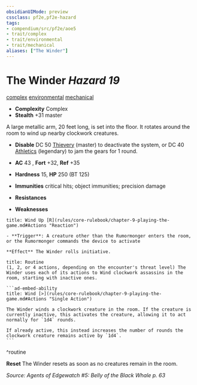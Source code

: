 ```yaml
---
obsidianUIMode: preview
cssclass: pf2e,pf2e-hazard
tags:
- compendium/src/pf2e/aoe5
- trait/complex
- trait/environmental
- trait/mechanical
aliases: ["The Winder"]
---
```

# The Winder *Hazard 19*  
[complex](rules/traits/complex.md "Complex Hazard Trait")  [environmental](rules/traits/environmental.md "Environmental Hazard Trait")  [mechanical](rules/traits/mechanical.md "Mechanical Hazard Trait")  

- **Complexity** Complex
- **Stealth** +31 master  

A large metallic arm, 20 feet long, is set into the floor. It rotates around the room to wind up nearby clockwork creatures.

- **Disable** DC 50 [Thievery](compendium/skills.md#Thievery) (master) to deactivate the system, or DC 40 [Athletics](compendium/skills.md#Athletics) (legendary) to jam the gears for 1 round.  

- **AC** 43 , **Fort** +32, **Ref** +35
- **Hardness** 15, **HP** 250 (BT 125)
- **Immunities** critical hits; object immunities; precision damage
- **Resistances** 
- **Weaknesses** 
     
```ad-embed-ability
title: Wind Up [R](rules/core-rulebook/chapter-9-playing-the-game.md#Actions "Reaction")

- **Trigger**: A creature other than the Rumormonger enters the room, or the Rumormonger commands the device to activate

**Effect** The Winder rolls initiative.
```

````ad-pf2-summary
title: Routine
(1, 2, or 4 actions, depending on the encounter's threat level) The Winder uses each of its actions to Wind clockwork assassins in the room, starting with inactive ones.

```ad-embed-ability
title: Wind [>](rules/core-rulebook/chapter-9-playing-the-game.md#Actions "Single Action")

The Winder winds a clockwork creature in the room. If the creature is currently inactive, this activates the creature, allowing it to act normally for `1d4` rounds.

If already active, this instead increases the number of rounds the clockwork creature remains active by `1d4`.
```
````
^routine

**Reset** The Winder resets as soon as no creatures remain in the room.  

*Source: Agents of Edgewatch #5: Belly of the Black Whale p. 63*